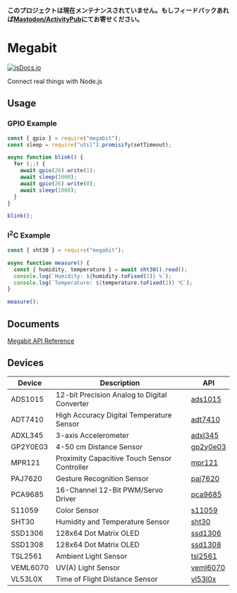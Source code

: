 **このプロジェクトは現在メンテナンスされていません。もしフィードバックあれば[Mastodon/ActivityPub](https://fogtype.com/@nebel)にてお寄せください。**

# Megabit

[![jsDocs.io](https://img.shields.io/badge/jsDocs.io-reference-blue)](https://www.jsdocs.io/package/megabit)

Connect real things with Node.js

## Usage

### GPIO Example

```js
const { gpio } = require("megabit");
const sleep = require("util").promisify(setTimeout);

async function blink() {
  for (;;) {
    await gpio(26).write(1);
    await sleep(1000);
    await gpio(26).write(0);
    await sleep(1000);
  }
}

blink();
```

### I<sup>2</sup>C Example

```js
const { sht30 } = require("megabit");

async function measure() {
  const { humidity, temperature } = await sht30().read();
  console.log(`Humidity: ${humidity.toFixed(2)} %`);
  console.log(`Temperature: ${temperature.toFixed(2)} ℃`);
}

measure();
```

## Documents

[Megabit API Reference](https://www.jsdocs.io/package/megabit)

## Devices

| Device   | Description                                  | API                                                                 |
| -------- | -------------------------------------------- | ------------------------------------------------------------------- |
| ADS1015  | 12-bit Precision Analog to Digital Converter | [ads1015](https://kou029w.github.io/megabit/modules/ads1015.html)   |
| ADT7410  | High Accuracy Digital Temperature Sensor     | [adt7410](https://kou029w.github.io/megabit/modules/adt7410.html)   |
| ADXL345  | 3-axis Accelerometer                         | [adxl345](https://kou029w.github.io/megabit/modules/adxl345.html)   |
| GP2Y0E03 | 4-50 cm Distance Sensor                      | [gp2y0e03](https://kou029w.github.io/megabit/modules/gp2y0e03.html) |
| MPR121   | Proximity Capacitive Touch Sensor Controller | [mpr121](https://kou029w.github.io/megabit/modules/mpr121.html)     |
| PAJ7620  | Gesture Recognition Sensor                   | [paj7620](https://kou029w.github.io/megabit/modules/paj7620.html)   |
| PCA9685  | 16-Channel 12-Bit PWM/Servo Driver           | [pca9685](https://kou029w.github.io/megabit/modules/pca9685.html)   |
| S11059   | Color Sensor                                 | [s11059](https://kou029w.github.io/megabit/modules/s11059.html)     |
| SHT30    | Humidity and Temperature Sensor              | [sht30](https://kou029w.github.io/megabit/modules/sht30.html)       |
| SSD1306  | 128x64 Dot Matrix OLED                       | [ssd1306](https://kou029w.github.io/megabit/modules/ssd1306.html)   |
| SSD1308  | 128x64 Dot Matrix OLED                       | [ssd1308](https://kou029w.github.io/megabit/modules/ssd1308.html)   |
| TSL2561  | Ambient Light Sensor                         | [tsl2561](https://kou029w.github.io/megabit/modules/tsl2561.html)   |
| VEML6070 | UV(A) Light Sensor                           | [veml6070](https://kou029w.github.io/megabit/modules/veml6070.html) |
| VL53L0X  | Time of Flight Distance Sensor               | [vl53l0x](https://kou029w.github.io/megabit/modules/vl53l0x.html)   |
